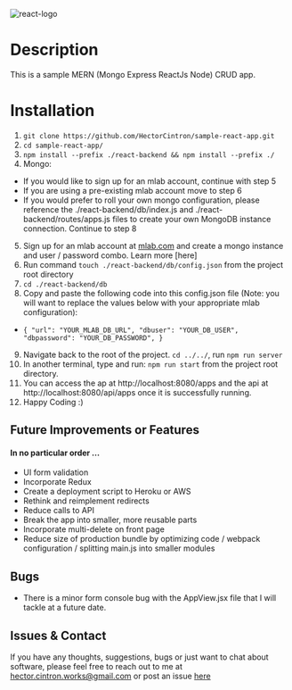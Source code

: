 ![react-logo](https://timonvs.gallerycdn.vsassets.io/extensions/timonvs/reactsnippetsstandard/1.1.0/1488031987588/Microsoft.VisualStudio.Services.Icons.Default)
# Description
This is a sample MERN (Mongo Express ReactJs Node) CRUD app.

# Installation
1. `git clone https://github.com/HectorCintron/sample-react-app.git`
2. `cd sample-react-app/`
3. `npm install --prefix ./react-backend && npm install --prefix ./`
4. Mongo:
  * If you would like to sign up for an mlab account, continue with step 5
  * If you are using a pre-existing mlab account move to step 6
  * If you would prefer to roll your own mongo configuration, please reference the ./react-backend/db/index.js and ./react-backend/routes/apps.js files to create your own MongoDB instance connection. Continue to step 8
5. Sign up for an mlab account at [mlab.com](https://mlab.com/signup/) and create a mongo instance and user / password combo. Learn more [here]
6. Run command `touch ./react-backend/db/config.json` from the project root directory
7. `cd ./react-backend/db`
8. Copy and paste the following code into this config.json file (Note: you will want to replace the values below with your appropriate mlab configuration):
  * `{
      "url": "YOUR_MLAB_DB_URL",
      "dbuser": "YOUR_DB_USER",
      "dbpassword": "YOUR_DB_PASSWORD",
    }`
9. Navigate back to the root of the project. `cd ../../`, run `npm run server`
10. In another terminal, type and run: `npm run start` from the project root directory.
11. You can access the ap at http://localhost:8080/apps and the api at http://localhost:8080/api/apps once it is successfully running. 
12. Happy Coding :)

## Future Improvements or Features
#### In no particular order ...
* UI form validation
* Incorporate Redux
* Create a deployment script to Heroku or AWS
* Rethink and reimplement redirects
* Reduce calls to API
* Break the app into smaller, more reusable parts
* Incorporate multi-delete on front page
* Reduce size of production bundle by optimizing code / webpack configuration / splitting main.js into smaller modules

## Bugs
* There is a minor form console bug with the AppView.jsx file that I will tackle at a future date.

## Issues & Contact
If you have any thoughts, suggestions, bugs or just want to chat about software, please feel free to reach out to me at [hector.cintron.works@gmail.com](hector.cintron.works@gmail.com) or post an issue [here](https://github.com/HectorCintron/sample-react-app/issues)